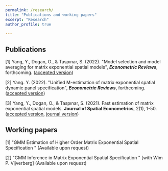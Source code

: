 ```yaml
---
permalink: /research/
title: "Publications and working papers"
excerpt: "Research"
author_profile: true

---
```

## Publications

[1] Yang, Y., Dogan, O., & Taspınar, S. (2022). "Model selection and model averaging for matrix exponential spatial models", **_Econometric Reviews_**, forthcoming. ([accepted version](http://yeyang1.github.io/files/ch4_MS_version_on_website.pdf))

[2] Yang. Y. (2022). "Unified M-estimation of matrix exponential spatial dynamic panel specification", **_Econometric Reviews_**, forthcoming. ([accepted version](http://yeyang1.github.io/files/ch_3_MESDPS_version_on_website.pdf))

[3] Yang, Y., Dogan, O., & Taspınar, S. (2021). Fast estimation of matrix exponential spatial models. **Journal of Spatial Econometrics**, 2(1), 1-50. ([accepted version](http://yeyang1.github.io/files/journal_version.pdf), [journal version]( https://link.springer.com/article/10.1007/s43071-021-00015-2))

## Working papers

[1] "GMM Estimation of Higher Order Matrix Exponential Spatial Specification " (Available upon request)	

[2] "GMM Inference in Matrix Exponential Spatial Specification " [with Wim P. Vijverberg] (Available upon request)


